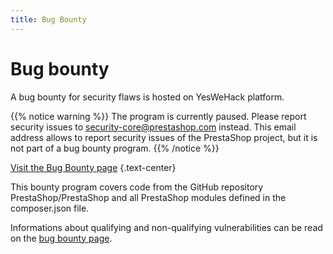 ```yaml
---
title: Bug Bounty
---
```


# Bug bounty

A bug bounty for security flaws is hosted on YesWeHack platform.

{{% notice warning %}}
The program is currently paused. Please report security issues to security-core@prestashop.com instead. This email address allows to report security issues of the PrestaShop project, but it is not part of a bug bounty program.
{{% /notice %}}

<a class="cta cta-dark cta--pattern" href="https://yeswehack.com/programs/prestashop"><span class="mb-0">Visit the Bug Bounty page</span></a>
{.text-center}

This bounty program covers code from the GitHub repository PrestaShop/PrestaShop and all PrestaShop modules defined in the composer.json file.

Informations about qualifying and non-qualifying vulnerabilities can be read on the [bug bounty page](https://yeswehack.com/programs/prestashop).
